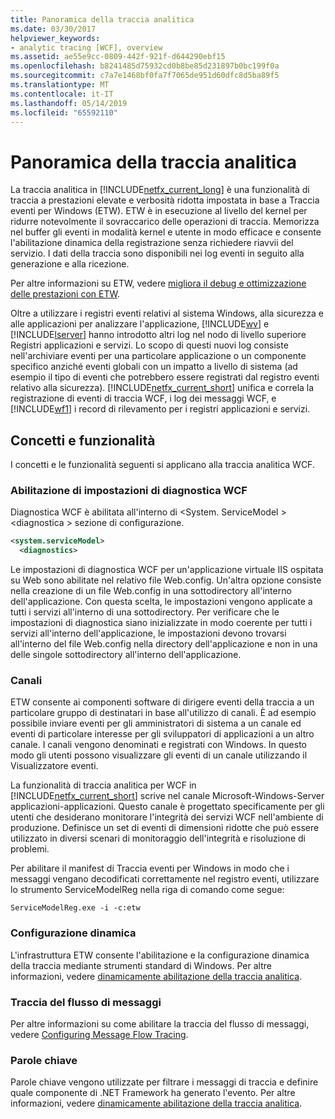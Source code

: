 ```yaml
---
title: Panoramica della traccia analitica
ms.date: 03/30/2017
helpviewer_keywords:
- analytic tracing [WCF], overview
ms.assetid: ae55e9cc-0809-442f-921f-d644290ebf15
ms.openlocfilehash: b8241485d75932cd0b8be85d231897b0bc199f0a
ms.sourcegitcommit: c7a7e1468bf0fa7f7065de951d60dfc8d5ba89f5
ms.translationtype: MT
ms.contentlocale: it-IT
ms.lasthandoff: 05/14/2019
ms.locfileid: "65592110"
---
```

# <a name="analytic-tracing-overview"></a>Panoramica della traccia analitica
La traccia analitica in [!INCLUDE[netfx_current_long](../../../../../includes/netfx-current-long-md.md)] è una funzionalità di traccia a prestazioni elevate e verbosità ridotta impostata in base a Traccia eventi per Windows (ETW). ETW è in esecuzione al livello del kernel per ridurre notevolmente il sovraccarico delle operazioni di traccia. Memorizza nel buffer gli eventi in modalità kernel e utente in modo efficace e consente l'abilitazione dinamica della registrazione senza richiedere riavvii del servizio. I dati della traccia sono disponibili nei log eventi in seguito alla generazione e alla ricezione.  
  
 Per altre informazioni su ETW, vedere [migliora il debug e ottimizzazione delle prestazioni con ETW](https://go.microsoft.com/fwlink/?LinkId=164781).  
  
 Oltre a utilizzare i registri eventi relativi al sistema Windows, alla sicurezza e alle applicazioni per analizzare l'applicazione, [!INCLUDE[wv](../../../../../includes/wv-md.md)] e [!INCLUDE[lserver](../../../../../includes/lserver-md.md)] hanno introdotto altri log nel nodo di livello superiore Registri applicazioni e servizi. Lo scopo di questi nuovi log consiste nell'archiviare eventi per una particolare applicazione o un componente specifico anziché eventi globali con un impatto a livello di sistema (ad esempio il tipo di eventi che potrebbero essere registrati dal registro eventi relativo alla sicurezza). [!INCLUDE[netfx_current_short](../../../../../includes/netfx-current-short-md.md)] unifica e correla la registrazione di eventi di traccia WCF, i log dei messaggi WCF, e [!INCLUDE[wf1](../../../../../includes/wf1-md.md)] i record di rilevamento per i registri applicazioni e servizi.  
  
## <a name="concepts-and-capabilities"></a>Concetti e funzionalità  
 I concetti e le funzionalità seguenti si applicano alla traccia analitica WCF.  
  
### <a name="enabling-wcf-diagnostics-settings"></a>Abilitazione di impostazioni di diagnostica WCF  
 Diagnostica WCF è abilitata all'interno di \<System. ServiceModel >\<diagnostica > sezione di configurazione.  
  
```xml  
<system.serviceModel>  
  <diagnostics>  
```  
  
 Le impostazioni di diagnostica WCF per un'applicazione virtuale IIS ospitata su Web sono abilitate nel relativo file Web.config. Un'altra opzione consiste nella creazione di un file Web.config in una sottodirectory all'interno dell'applicazione.  Con questa scelta, le impostazioni vengono applicate a tutti i servizi all'interno di una sottodirectory.  Per verificare che le impostazioni di diagnostica siano inizializzate in modo coerente per tutti i servizi all'interno dell'applicazione, le impostazioni devono trovarsi all'interno del file Web.config nella directory dell'applicazione e non in una delle singole sottodirectory all'interno dell'applicazione.  
  
### <a name="channels"></a>Canali  
 ETW consente ai componenti software di dirigere eventi della traccia a un particolare gruppo di destinatari in base all'utilizzo di canali. È ad esempio possibile inviare eventi per gli amministratori di sistema a un canale ed eventi di particolare interesse per gli sviluppatori di applicazioni a un altro canale. I canali vengono denominati e registrati con Windows. In questo modo gli utenti possono visualizzare gli eventi di un canale utilizzando il Visualizzatore eventi.  
  
 La funzionalità di traccia analitica per WCF in [!INCLUDE[netfx_current_short](../../../../../includes/netfx-current-short-md.md)] scrive nel canale Microsoft-Windows-Server applicazioni-applicazioni. Questo canale è progettato specificamente per gli utenti che desiderano monitorare l'integrità dei servizi WCF nell'ambiente di produzione. Definisce un set di eventi di dimensioni ridotte che può essere utilizzato in diversi scenari di monitoraggio dell'integrità e risoluzione di problemi.  
  
 Per abilitare il manifest di Traccia eventi per Windows in modo che i messaggi vengano decodificati correttamente nel registro eventi, utilizzare lo strumento ServiceModelReg nella riga di comando come segue:  
  
 `ServiceModelReg.exe -i -c:etw`  
  
### <a name="dynamic-configuration"></a>Configurazione dinamica  
 L'infrastruttura ETW consente l'abilitazione e la configurazione dinamica della traccia mediante strumenti standard di Windows. Per altre informazioni, vedere [dinamicamente abilitazione della traccia analitica](../../../../../docs/framework/wcf/diagnostics/etw/dynamically-enabling-analytic-tracing.md).  
  
### <a name="message-flow-tracing"></a>Traccia del flusso di messaggi  
 Per altre informazioni su come abilitare la traccia del flusso di messaggi, vedere [Configuring Message Flow Tracing](../../../../../docs/framework/wcf/diagnostics/etw/configuring-message-flow-tracing.md).  
  
### <a name="keywords"></a>Parole chiave  
 Parole chiave vengono utilizzate per filtrare i messaggi di traccia e definire quale componente di .NET Framework ha generato l'evento. Per altre informazioni, vedere [dinamicamente abilitazione della traccia analitica](../../../../../docs/framework/wcf/diagnostics/etw/dynamically-enabling-analytic-tracing.md).
